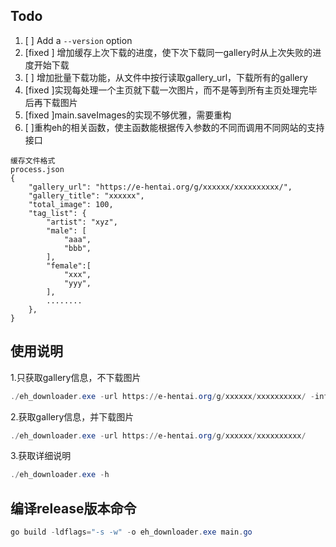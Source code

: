 ## Todo

1. [ ] Add a `--version` option
2. [fixed ] 增加缓存上次下载的进度，使下次下载同一gallery时从上次失败的进度开始下载
3. [ ] 增加批量下载功能，从文件中按行读取gallery_url，下载所有的gallery
4. [fixed ]实现每处理一个主页就下载一次图片，而不是等到所有主页处理完毕后再下载图片
5. [fixed ]main.saveImages的实现不够优雅，需要重构
6. [ ]重构eh的相关函数，使主函数能根据传入参数的不同而调用不同网站的支持接口

```
缓存文件格式
process.json
{
    "gallery_url": "https://e-hentai.org/g/xxxxxx/xxxxxxxxxx/",
    "gallery_title": "xxxxxx",
    "total_image": 100,
    "tag_list": {
        "artist": "xyz",
        "male": [
            "aaa",
            "bbb",
        ],
        "female":[
            "xxx",
            "yyy",
        ],
        ........
    },
}
```

##  使用说明
1.只获取gallery信息，不下载图片
```powershell
./eh_downloader.exe -url https://e-hentai.org/g/xxxxxx/xxxxxxxxxx/ -info true
```
2.获取gallery信息，并下载图片
```powershell
./eh_downloader.exe -url https://e-hentai.org/g/xxxxxx/xxxxxxxxxx/
```
3.获取详细说明
```powershell
./eh_downloader.exe -h
```

## 编译release版本命令

```powershell
go build -ldflags="-s -w" -o eh_downloader.exe main.go
```